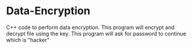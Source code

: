 # Data-Encryption
C++ code to perform data encryption. This program will encrypt and decrypt file using the key. This program will ask for password to continue which is "hacker"
